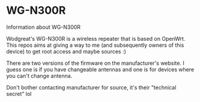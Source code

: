 # WG-N300R
Information about WG-N300R

Wodgreat's WG-N300R is a wireless repeater that is based on OpenWrt. This repos aims at giving a way to me (and subsequently owners of this device) to get root access and maybe sources :)

There are two versions of the firmware on the manufacturer's website. I guess one is if you have changeable antennas and one is for devices where you can't change antenna.

Don't bother contacting manufacturer for source, it's their "technical secret" lol

